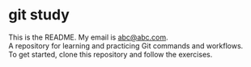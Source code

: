 

# git study


This is the README. My email is abc@abc.com.  
A repository for learning and practicing Git commands and workflows.  
To get started, clone this repository and follow the exercises.
